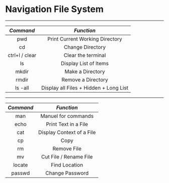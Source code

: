 # Navigation File System

---

| ***Command***  |             ***Function***             |
|:--------------:|:--------------------------------------:|
|      pwd       |    Print Current Working Directory     |
|       cd       |            Change Directory            |
| ctrl+l / clear |           Clear the terminal           |
|       ls       |         Display List of Items          |
|     mkdir      |            Make a Directory            |
|     rmdir      |           Remove a Directory           |
|    ls -all     | Display all Files + Hidden + Long List |

---

| ***Command*** |      ***Function***       |
|:-------------:|:-------------------------:|
|      man      |    Manuel for commands    |
|     echo      |   Print Text in a File    |
|      cat      | Display Context of a File |
|      cp       |           Copy            |
|      rm       |        Remove File        |
|      mv       |  Cut File / Rename File   |
|    locate     |       Find Location       |
|    passwd     |      Change Password      |

